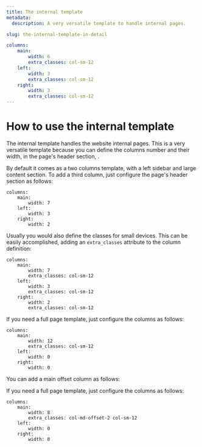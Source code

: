 ```yaml
---
title: The internal template
metadata:
  description: A very versatile template to handle internal pages.

slug: the-internal-template-in-detail

columns:
    main:
        width: 6
        extra_classes: col-sm-12
    left:
        width: 3
        extra_classes: col-sm-12
    right:
        width: 3
        extra_classes: col-sm-12
---
```


# How to use the internal template
The internal template handles the website internal pages. This is a very versatile template because you can define the columns number and their width, in the page's header section, .

By default it comes as a two columns template, with a left sidebar and large content section. To add a third column, just configure the page's header section as follows:

    columns:
        main:
            width: 7
        left:
            width: 3
        right:
            width: 2

Usually you would also define the classes for small devices. This can be easily accomplished, adding an `extra_classes` attribute to the column definition:

    columns:
        main:
            width: 7
            extra_classes: col-sm-12
        left:
            width: 3
            extra_classes: col-sm-12
        right:
            width: 2
            extra_classes: col-sm-12

If you need a full page template, just configure the columns as follows:

    columns:
        main:
            width: 12
            extra_classes: col-sm-12
        left:
            width: 0
        right:
            width: 0

You can add a main offset column as follows:

If you need a full page template, just configure the columns as follows:

    columns:
        main:
            width: 8
            extra_classes: col-md-offset-2 col-sm-12
        left:
            width: 0
        right:
            width: 0
